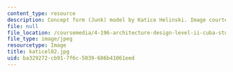 ```yaml
---
content_type: resource
description: Concept form (Junk) model by Katice Helinski. Image courtesy of OCW.
file: null
file_location: /coursemedia/4-196-architecture-design-level-ii-cuba-studio-spring-2004/ba329272cb917f6c5039686b41061eed_katicel02.jpg
file_type: image/jpeg
resourcetype: Image
title: katicel02.jpg
uid: ba329272-cb91-7f6c-5039-686b41061eed
---
```

